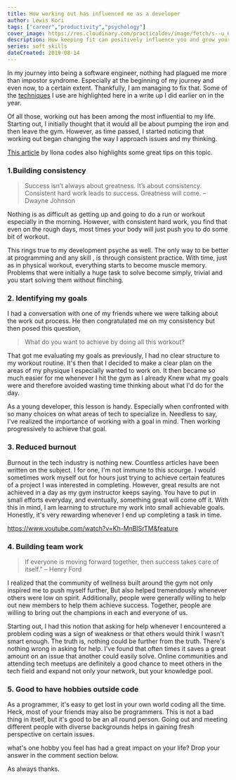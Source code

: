 ```yaml
---
title: How working out has influenced me as a developer
author: Lewis Kori
tags: ["career","productivity","psychology"]
cover_image: https://res.cloudinary.com/practicaldev/image/fetch/s--u_69avF7--/c_imagga_scale,f_auto,fl_progressive,h_420,q_auto,w_1000/https://res.cloudinary.com/practicaldev/image/fetch/s--GjyFBfuC--/c_imagga_scale%2Cf_auto%2Cfl_progressive%2Ch_420%2Cq_auto%2Cw_1000/https://thepracticaldev.s3.amazonaws.com/i/e9lyg282f6wxcu8rmd3y.jpg
description: How keeping fit can positively influence you and grow your career
series: soft skills
dateCreated: 2019-08-14
---
```


In my journey into being a software engineer, nothing had plagued me more than impostor syndrome. Especially at the beginning of my journey and even now, to a certain extent. Thankfully, I am managing to fix that. Some of the [techniques](https://lewiskori.com/post/continuous-improvementcontinuous-growth-as-a-developer) I use are highlighted here in a write up I did earlier on in the year.

Of all those, working out has been among the most influential to my life. Starting out, I initially thought that it would all be about pumping the iron and then leave the gym. However, as time passed, I started noticing that working out began changing the way I approach issues and my thinking.

[This article](https://dev.to/ilonacodes/how-to-stay-fit-physically-and-mentally-and-keep-coding-5a4p?utm_source=additional_box&utm_medium=internal&utm_campaign=regular&booster_org=) by Ilona codes also highlights some great tips on this topic.

### 1.Building consistency

>Success isn’t always about greatness. It’s about consistency. Consistent hard work leads to success. Greatness will come. – Dwayne Johnson

Nothing is as difficult as getting up and going to do a run or workout especially in the morning. However, with consistent hard work, you find that even on the rough days, most times your body will just push you to do some bit of workout.

 This rings true to my development psyche as well. The only way to be better at programming and any skill , is through consistent practice. With time, just as in physical workout, everything starts to become muscle memory. Problems that were initially a huge task to solve become simply, trivial and you start solving them without flinching.

### 2. Identifying my goals

I had a conversation with one of my friends where we were talking about the work out process. He then congratulated me on my consistency but then posed this question,
> What do you want to achieve by doing all this workout?

That got me evaluating my goals as previously, I had no clear structure to my workout routine. It's then that I decided to make a clear plan on the areas of my physique I especially wanted to work on. It then became so much easier for me whenever I hit the gym as I already Knew what my goals were and therefore avoided wasting time thinking about what I'd do for the day.

As a young developer, this lesson is handy. Especially when confronted with so many choices on what areas of tech to specialize in. Needless to say, I've realized the importance of working with a goal in mind. Then working progressively to achieve that goal.

### 3. Reduced burnout

Burnout in the tech industry is nothing new. Countless articles have been written on the subject. I for one, I'm not immune to this scourge.
I would sometimes work myself out for hours just trying to achieve certain features of a project I was interested in completing.
However, great results are not achieved in a day as my gym instructor keeps saying. You have to  put in small efforts everyday, and eventually, something great will come off it. 
With this in mind, I am learning to structure my work into small achievable goals. Honestly, it's very rewarding whenever I end up completing a task in time.

<https://www.youtube.com/watch?v=Kh-MnBlSrTM&feature>

### 4. Building team work

> If everyone is moving forward together, then success takes care of itself." – Henry Ford

I realized that the community of wellness built around the gym not only inspired me to push myself further, But also helped tremendously whenever others were low on spirit. Additionally, people were generally willing to help out new members to help them achieve success. Together, people are willing to bring out the champions in each and everyone of us.

Starting out, I had this notion that asking for help whenever I encountered a problem coding was a sign of weakness or that others would think I wasn't smart enough. 
The truth is, nothing could be further from the truth.
There's nothing wrong in asking for help. I've found that often times it saves a great amount on an issue that another could easily solve. Online communities and attending tech meetups are definitely a good chance to meet others in the tech field and expand not only your network, but your knowledge pool.

### 5. Good to have hobbies outside code

As a programmer, it's easy to get lost in your own world coding all the time.
Heck, most of your friends may also be programmers. This is not a bad thing in itself, but it's good to be an all round person. Going out and meeting different people with diverse backgrounds helps in gaining fresh perspective on certain issues.

what's one hobby you feel has had a great impact on your life?
Drop your answer in the comment section below.

As always thanks.
